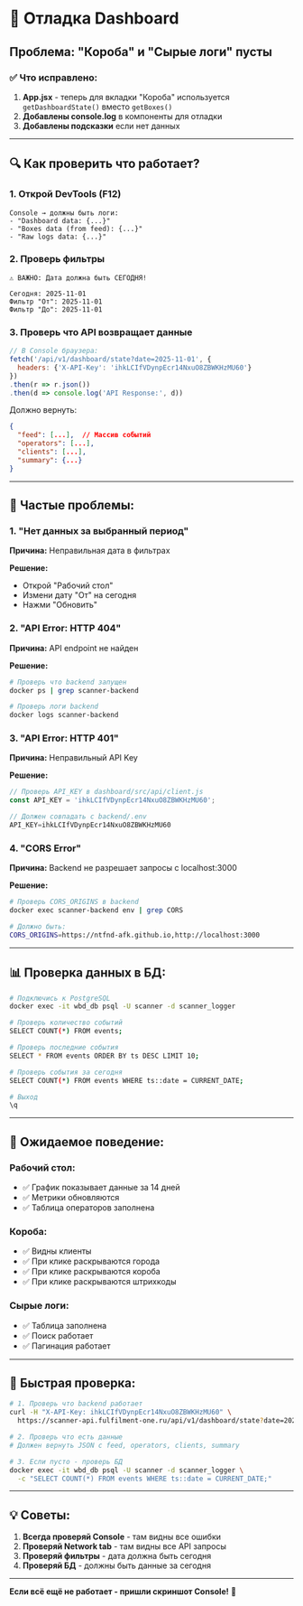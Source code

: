 # 🐛 Отладка Dashboard

## Проблема: "Короба" и "Сырые логи" пусты

### ✅ Что исправлено:

1. **App.jsx** - теперь для вкладки "Короба" используется `getDashboardState()` вместо `getBoxes()`
2. **Добавлены console.log** в компоненты для отладки
3. **Добавлены подсказки** если нет данных

---

## 🔍 Как проверить что работает?

### 1. Открой DevTools (F12)
```
Console → должны быть логи:
- "Dashboard data: {...}"
- "Boxes data (from feed): {...}"
- "Raw logs data: {...}"
```

### 2. Проверь фильтры
```
⚠️ ВАЖНО: Дата должна быть СЕГОДНЯ!

Сегодня: 2025-11-01
Фильтр "От": 2025-11-01
Фильтр "До": 2025-11-01
```

### 3. Проверь что API возвращает данные
```javascript
// В Console браузера:
fetch('/api/v1/dashboard/state?date=2025-11-01', {
  headers: {'X-API-Key': 'ihkLCIfVDynpEcr14NxuO8ZBWKHzMU60'}
})
.then(r => r.json())
.then(d => console.log('API Response:', d))
```

Должно вернуть:
```json
{
  "feed": [...],  // Массив событий
  "operators": [...],
  "clients": [...],
  "summary": {...}
}
```

---

## 🔧 Частые проблемы:

### 1. "Нет данных за выбранный период"

**Причина:** Неправильная дата в фильтрах

**Решение:**
- Открой "Рабочий стол"
- Измени дату "От" на сегодня
- Нажми "Обновить"

### 2. "API Error: HTTP 404"

**Причина:** API endpoint не найден

**Решение:**
```bash
# Проверь что backend запущен
docker ps | grep scanner-backend

# Проверь логи backend
docker logs scanner-backend
```

### 3. "API Error: HTTP 401"

**Причина:** Неправильный API Key

**Решение:**
```javascript
// Проверь API_KEY в dashboard/src/api/client.js
const API_KEY = 'ihkLCIfVDynpEcr14NxuO8ZBWKHzMU60';

// Должен совпадать с backend/.env
API_KEY=ihkLCIfVDynpEcr14NxuO8ZBWKHzMU60
```

### 4. "CORS Error"

**Причина:** Backend не разрешает запросы с localhost:3000

**Решение:**
```bash
# Проверь CORS_ORIGINS в backend
docker exec scanner-backend env | grep CORS

# Должно быть:
CORS_ORIGINS=https://ntfnd-afk.github.io,http://localhost:3000
```

---

## 📊 Проверка данных в БД:

```bash
# Подключись к PostgreSQL
docker exec -it wbd_db psql -U scanner -d scanner_logger

# Проверь количество событий
SELECT COUNT(*) FROM events;

# Проверь последние события
SELECT * FROM events ORDER BY ts DESC LIMIT 10;

# Проверь события за сегодня
SELECT COUNT(*) FROM events WHERE ts::date = CURRENT_DATE;

# Выход
\q
```

---

## 🎯 Ожидаемое поведение:

### Рабочий стол:
- ✅ График показывает данные за 14 дней
- ✅ Метрики обновляются
- ✅ Таблица операторов заполнена

### Короба:
- ✅ Видны клиенты
- ✅ При клике раскрываются города
- ✅ При клике раскрываются короба
- ✅ При клике раскрываются штрихкоды

### Сырые логи:
- ✅ Таблица заполнена
- ✅ Поиск работает
- ✅ Пагинация работает

---

## 🚀 Быстрая проверка:

```bash
# 1. Проверь что backend работает
curl -H "X-API-Key: ihkLCIfVDynpEcr14NxuO8ZBWKHzMU60" \
  https://scanner-api.fulfilment-one.ru/api/v1/dashboard/state?date=2025-11-01

# 2. Проверь что есть данные
# Должен вернуть JSON с feed, operators, clients, summary

# 3. Если пусто - проверь БД
docker exec -it wbd_db psql -U scanner -d scanner_logger \
  -c "SELECT COUNT(*) FROM events WHERE ts::date = CURRENT_DATE;"
```

---

## 💡 Советы:

1. **Всегда проверяй Console** - там видны все ошибки
2. **Проверяй Network tab** - там видны все API запросы
3. **Проверяй фильтры** - дата должна быть сегодня
4. **Проверяй БД** - должны быть данные за сегодня

---

**Если всё ещё не работает - пришли скриншот Console!** 📸

